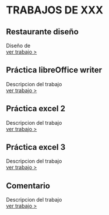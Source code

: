 # TRABAJOS DE XXX

## Restaurante diseño
Diseño de <br>
[ver trabajo >](../trabajos/trabajo1.pdf)

## Práctica libreOffice writer
Descripcion del trabajo<br>
[ver trabajo >](../trabajos/trabajo2.odt)

## Práctica excel 2
Descripcion del trabajo<br>
[ver trabajo >](../trabajos/trabajo3.xlsx)

## Práctica excel 3
Descripcion del trabajo<br>
[ver trabajo >](../trabajos/trabajo4.xlsx)

## Comentario
Descripcion del trabajo<br>
[ver trabajo >](../trabajos/trabajo5.docx)
